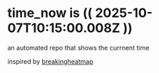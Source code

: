 # time_now is (( 2025-10-07T10:15:00.008Z ))

an automated repo that shows the currnent time

inspired by [breakingheatmap](https://github.com/breakingheatmap/breakingheatmap)